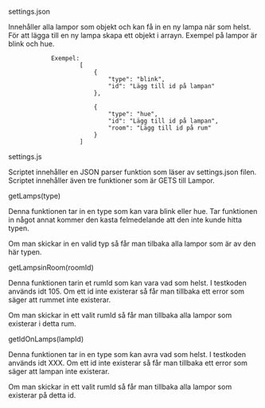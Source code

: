 settings.json

 Innehåller alla lampor som objekt och kan få in en ny lampa när som helst.
För att lägga till en ny lampa skapa ett objekt i arrayn. Exempel på lampor är
blink och hue.

                Exempel:
                        [
                            {
                                "type": "blink",
                                "id": "Lägg till id på lampan"
                            },

                            {
                                "type": "hue",
                                "id": "Lägg till id på lampan",
                                "room": "Lägg till id på rum"
                            }
                        ]


settings.js   

Scriptet innehåller en JSON parser funktion som läser av settings.json filen.
Scriptet innehåller även tre funktioner som är GETS till Lampor.

getLamps(type)  

Denna funktionen tar in en type som kan vara blink eller hue.
Tar funktionen in något annat kommer den kasta felmedelande att
den inte kunde hitta typen.

Om man skickar in en valid typ så får man tilbaka alla lampor
som är av den här typen.

getLampsinRoom(roomId)

Denna funktionen tarin et rumId som kan vara vad som helst.
I testkoden används idt 105. Om ett id inte existerar så får
man tillbaka ett error som säger att rummet inte existerar.

Om man skickar in ett valit rumId så får man tillbaka alla lampor
som existerar i detta rum.

getIdOnLamps(lampId)    

Denna funktionen tar in en type som kan avra vad som helst.
I testkoden används idt XXX. Om ett id inte existerar så får
man tillbaka ett error som säger att lampan inte existerar.

Om man skickar in ett valit rumId så får man tillbaka alla lampor
som existerar på detta id.
